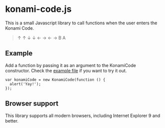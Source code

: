 # konami-code.js
This is a small Javascript library to call functions when the user enters the Konami Code.
> ↑ ↑ ↓ ↓ ← → ← → B A

## Example
Add a function by passing it as an argument to the KonamiCode constructor. Check the [example file](https://cdn.rawgit.com/sidp/konami-code-js/master/example.html) if you want to try it out.
```
var konamiCode = new KonamiCode(function () {
  alert('Yay!');
});
```

## Browser support
This library supports all modern browsers, including Internet Explorer 9 and better.
